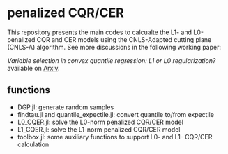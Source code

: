 # penalized CQR/CER

This repository presents the main codes to calcualte the L1- and L0-penalized CQR and CER models using the CNLS-Adapted cutting plane (CNLS-A) algorithm. See more discussions in the following working paper:

*Variable selection in convex quantile regression: L1 or L0 regularization?* available on [Arxiv]().

## functions
- DGP.jl: generate random samples
- findtau.jl and quantile_expectile.jl: convert quantile to/from expectile
- L0_CQER.jl: solve the L0-norm penalized CQR/CER model
- L1_CQER.jl: solve the L1-norm penalized CQR/CER model
- toolbox.jl: some auxiliary functions to support L0- and L1- CQR/CER calculation

